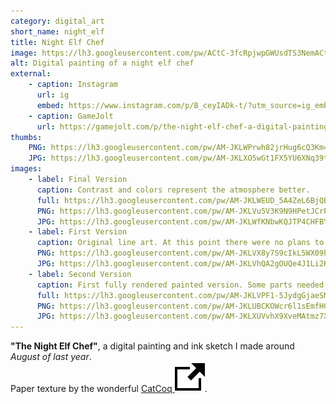 ```yaml
---
category: digital_art
short_name: night_elf
title: Night Elf Chef
image: https://lh3.googleusercontent.com/pw/ACtC-3fcRpjwpGWUsdTS3NemACto9ucvSkWUVViTb8XT0Ya00ulTxPSNe8li6p6TTsGArCFjezX37RQz_0ibBEpUXr7wjIZtc-yXwffjnrHYr2ILZbgK-cJrzrUPyB008UfgEbJv0jRSRqLvkgcqDs62MyU8=w1200-h630-no?authuser=0
alt: Digital painting of a night elf chef
external:
    - caption: Instagram
      url: ig
      embed: https://www.instagram.com/p/B_ceyIADk-t/?utm_source=ig_embed&amp;utm_campaign=loading
    - caption: GameJolt
      url: https://gamejolt.com/p/the-night-elf-chef-a-digital-painting-and-ink-sketch-i-made-dsbyvvv2
thumbs:
    PNG: https://lh3.googleusercontent.com/pw/AM-JKLWPrwh82jrHug6cQ3Km4ymbmEpWIbEL4DO9IGCq1rr6W0xZSS88Hb1Y-cu_ZzPT5sVRKnG1QAcclg_PzQzwvIzsGsE2bKrLZNvSzUIjcNdxwOWFRfI_0mvt5VHuezrc_-7wEgn7qWh7LskPd5N9WtMr
    JPG: https://lh3.googleusercontent.com/pw/AM-JKLXO5wGt1FX5YU6XNq39tOR2Uq-8eK2_NI1OfAoCofU5E1YMnJYxV6HSW-c471TmqbeXtKypacvP22qxtZfrtM-RDej-wKA__6KiXK622fF6sn7uoDg1KktIUCImQqNx21VF-Fw8IxwUpgCvZctxzwGy
images:
    - label: Final Version
      caption: Contrast and colors represent the atmosphere better.
      full: https://lh3.googleusercontent.com/pw/AM-JKLWEUD_5A4ZeL6BjQBex_HG4vyeWGrO22oXTGd2p3J9n0cEMtPdIVTMt1BcsrxPb9XmLtc79DOt1BgFOH2x-EtNhkSkd8tf4R4g5UjKAX6728mWVxL5Njxx9QAM1DPqOYNBK5Ox1XHtXeqa6X__mpKFG=w849-h1312
      PNG: https://lh3.googleusercontent.com/pw/AM-JKLVu5V3K9N9HPetJCrPe42O5ypRakeROyMlaS6yC8vPT_aABAU9oATAO-a5HFEwvIM_nOTxb5NIxnzVPbUdKVIqDXlRMsC6K1g-8n2tv5HUzH624a63ADwyNE-tb2FbqkYpJFTV6V8mEGiefE5GKEeEk
      JPG: https://lh3.googleusercontent.com/pw/AM-JKLWfKNbwKQJTP4CHFBYWz87y-di0HB7AF2D0VImZOqhpYzAZffpCJ9a7gaqTMp7JwhZ1ksZtJ48yRt7dKC53A1xqp5zVoNaoyO4J5tbxjdrfnLRxQQ5HMeVxXWthf_SiEmLwVN-CvPDXfI9Mdnoz0tCP
    - label: First Version
      caption: Original line art. At this point there were no plans to paint it.
      PNG: https://lh3.googleusercontent.com/pw/AM-JKLVX8y7S9cIkL5WX09h7iEWsKHOsEeiHk1bjHHSsmaG4e1Q6YTWMCT-k0v1MFDPhsRplmKS_hQbzzb_xq5xjNm17YIt9nnbKLm5j8zha8LZYqe4lWrPhE5uXsWIHFp-BuaO01h1Ki63ELgxF-Qvkw_sL
      JPG: https://lh3.googleusercontent.com/pw/AM-JKLVhQA2gOUQe4J1Li2Kyyu5uIuSsNJ57u7LXsUkmpIPKJS31g5plufh9_66ZL2FzBypppEawJRr2ZFrMcAEOMPC-vnKHvscV6YOIP7QCZ6oYb5gaIVx7__0ooIy1k1YExOnVSCre3Ti_anuyJIzvZBFB
    - label: Second Version
      caption: First fully rendered painted version. Some parts needed to be fixed and the tone and colors tuned.
      full: https://lh3.googleusercontent.com/pw/AM-JKLVPF1-5JydgGjaeSM4Cs16DKp8dIwvOW9BaoZlPHo35zDh1AJ-fMnv9AB4El4wSQthcBE9nNlnHxz-LeVnBAJvkLxC37U2l_8msz8jrrqnrIDBRnTq-WSkJ6MU-6K4YAV7kAxwVSj6xHvQCRkIMIYib=w849-h1312
      PNG: https://lh3.googleusercontent.com/pw/AM-JKLUBCKOWcr6l1sEmfHGcQyTMEIBznU3NngKE4VT1iEN7WueW0KSzrgs8fUwHvDPvdpKXtRXB2wBj4wrPIUQcsvPRDTZvrhWkEwmvMt_W91BhnlVYXlVxfyAufGZIkZFjgd-ruskgf6D7flK5uY0JC_aE
      JPG: https://lh3.googleusercontent.com/pw/AM-JKLXUVvhX9XveMAtmz7XSjdM_2jnBqYC6cKtG7cDqBcLB7dLj5tqa734tjg-qnnzRyNoGDdp9HmQ2hqZAd2h7swpuVlY0H36WUwYYg5CDWauiAc9UQrzhojdpqa5aTpcGGqOzru6wEaLHmsckRlV6iPjh
---
```


**"The Night Elf Chef"**, a digital painting and ink sketch I made around *August of last year*.  
Paper texture by the wonderful [CatCoq <img src="/assets/images/icons/external.svg" alt="External Link" class="external-icon">](https://www.instagram.com/catcoq/).
